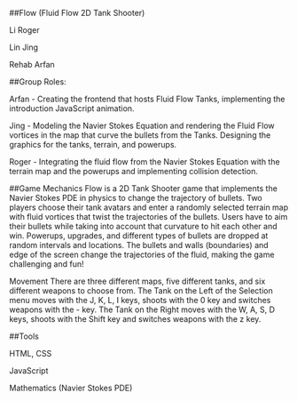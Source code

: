 ##Flow (Fluid Flow 2D Tank Shooter)

Li Roger

Lin Jing

Rehab Arfan

##Group Roles: 

Arfan - Creating the frontend that hosts Fluid Flow Tanks, implementing the introduction JavaScript animation.

Jing - Modeling the Navier Stokes Equation and rendering the Fluid Flow vortices in the map that curve the bullets from the Tanks. Designing the graphics for the tanks, terrain, and powerups.

Roger - Integrating the fluid flow from the Navier Stokes Equation with the terrain map and the powerups and implementing collision detection.

##Game Mechanics
Flow is a 2D Tank Shooter game that implements the Navier Stokes PDE in physics to change the trajectory of bullets. Two players choose their tank avatars and enter a randomly selected terrain map with fluid vortices that twist the trajectories of the bullets. Users have to aim their bullets while taking into account that curvature to hit each other and win. Powerups, upgrades, and different types of bullets are dropped at random intervals and locations. The bullets and walls (boundaries) and edge of the screen change the trajectories of the fluid, making the game challenging and fun!

Movement
There are three different maps, five different tanks, and six different weapons to choose from. The Tank on the Left of the Selection menu moves with the J, K, L, I keys, shoots with the 0 key and switches weapons with the - key. The Tank on the Right moves with the W, A, S, D keys, shoots with the Shift key and switches weapons with the z key. 

##Tools

HTML, CSS

JavaScript 

Mathematics (Navier Stokes PDE)
